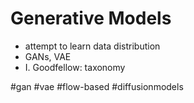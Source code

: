 # Generative Models

- attempt to learn data distribution
- GANs, VAE
- I. Goodfellow: taxonomy

#gan
#vae
#flow-based
#diffusionmodels